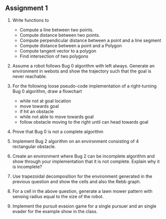 ## Assignment 1

1. Write functions to
	* Compute a line between two points.
	* Compute distance between two points.
	* Compute perpendicular distance between a point and a line segment
	* Compute distance between a point and a Polygon
	* Compute tangent vector to a polygon
	* Find intersection of two polygons

2. Assume a robot follows Bug 0 algorithm with left always. Generate an environment in webots and show
the trajectory such that the goal is never reachable.

3. For the following loose pseudo-code implementation of a right-turning Bug 0 algorithm, draw a flowchart
	* while not at goal location
	* move towards goal
	* if hit an obstacle
	* while not able to move towards goal
	* follow obstacle moving to the right until can head towards goal

4. Prove that Bug 0 is not a complete algorithm

5. Implement Bug 2 algorithm on an environment consisting of 4 rectangular obstacle.

6. Create an environment where Bug 2 can be incomplete algorithm and show through your implementation
that it is not complete. Explain why it is incomplete?

7. Use trapezoidal decomposition for the environment generated in the previous question and show the
cells and also the Rebb graph.

8. For a cell in the above question, generate a lawn mower pattern with sensing radius equal to the size of
the robot.

9. Implement the pursuit evasion game for a single pursuer and an single evader for the example show in
the class.
